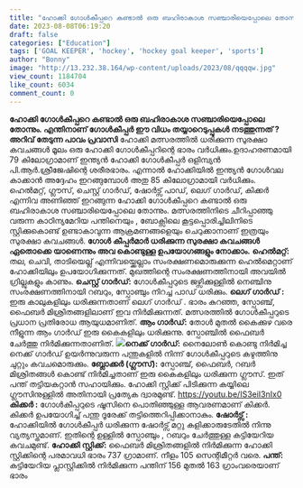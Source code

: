 ```yaml
---
title: "ഹോക്കി ഗോൾകീപ്പറെ കണ്ടാൽ ഒരു ബഹിരാകാശ സഞ്ചാരിയെപ്പോലെ തോന്നും. എന്തിനാണ് ഗോൾകീപ്പർ ഈ വിധം തയ്യാറെടുപ്പുകൾ നടത്തുന്നത് ?"
date: 2023-08-08T06:19:20
draft: false
categories: ["Education"]
tags: ['GOAL KEEPER', 'hockey', 'hockey goal keeper', 'sports']
author: "Bonny"
image: "http://13.232.38.164/wp-content/uploads/2023/08/qqqqw.jpg"
view_count: 1184704
like_count: 6034
comment_count: 0
---
```


**ഹോക്കി ഗോൾകീപ്പറെ കണ്ടാൽ ഒരു ബഹിരാകാശ സഞ്ചാരിയെപ്പോലെ തോന്നും. എന്തിനാണ് ഗോൾകീപ്പർ ഈ വിധം തയ്യാറെടുപ്പുകൾ നടത്തുന്നത് ?** **അറിവ് തേടുന്ന പാവം പ്രവാസി** ഹോക്കി മത്സരത്തിൽ ധരിക്കുന്ന സുരക്ഷാ കവചങ്ങൾ മൂലം ഒരു ഹോക്കി ഗോൾകീപ്പറിന്റെ ഭാരം വർധിക്കും.ഉദാഹരണമായി 79 കിലോഗ്രാമാണ് ഇന്ത്യൻ ഹോക്കി ഗോൾകീപ്പർ ഒളിമ്പ്യൻ പി.ആർ.ശ്രീജേഷിന്റെ ശരീരഭാരം. എന്നാൽ ഹോക്കിയിൽ ഇന്ത്യൻ ഗോൾവല കാക്കാൻ അദ്ദേഹം ഇറങ്ങുമ്പോൾ അതു 85 കിലോഗ്രാമായി വർധിക്കും. ഹെൽമറ്റ്, ഗ്ലൗസ്, ചെസ്റ്റ് ഗാർഡ്, ഷോർട്സ് പാഡ്, ലെഗ് ഗാർഡ്, കിക്കർ എന്നിവ അണിഞ്ഞ് ഇറങ്ങുന്ന ഹോക്കി ഗോൾകീപ്പറെ കണ്ടാൽ ഒരു ബഹിരാകാശ സഞ്ചാരിയെപ്പോലെ തോന്നും. മത്സരത്തിനിടെ ചീറിപ്പാഞ്ഞു വരുന്ന കാഠിന്യമേറിയ പന്തിനെയും , ബോക്സിലെ കൂട്ടപ്പൊരിച്ചിലിനിടെ സ്റ്റിക്കുകൊണ്ട് ഉണ്ടാകാവുന്ന ആക്രമണങ്ങളെയും ചെറുക്കാനാണ് ഇത്രയും സുരക്ഷാ കവചങ്ങൾ. **[](http://13.232.38.164/wp-content/uploads/2023/08/qqqqw.jpg)ഗോൾ കീപ്പർമാർ ധരിക്കുന്ന സുരക്ഷാ കവചങ്ങൾ ഏതൊക്കെ യാണെന്നും അവ കൊണ്ടുള്ള ഉപയോഗങ്ങളും നോക്കാം.** **ഹെൽമറ്റ്:** തല, ചെവി, താടിയെല്ല് എന്നിവയ്ക്കെല്ലാം സംരക്ഷണമൊരുക്കുന്ന ഹെൽമെറ്റാണ് ഹോക്കിയിലും ഉപയോഗിക്കുന്നത്. മുഖത്തിന്റെ സംരക്ഷണത്തിനായി അവയിൽ ഗ്രില്ലുകളും കാണും. **ചെസ്റ്റ് ഗാർഡ്:** ഗോൾകീപ്പറുടെ ജഴ്സിക്കുള്ളിൽ നെഞ്ചിനു സംരക്ഷണത്തിനായി റബറും, സ്പോഞ്ചും നിറച്ച പാഡ് ധരിക്കും. **ലെഗ് ഗാർഡ് :** ഇരു കാലുകളിലും ധരിക്കുന്നതാണ് ലെഗ് ഗാർഡ് . ഭാരം കുറഞ്ഞ, സ്പോഞ്ച്, ഫൈബർ മിശ്രിതങ്ങളിലാണ് ഇവ നിർമിക്കുന്നത്. മത്സരത്തിൽ ഗോൾകീപ്പറുടെ പ്രധാന പ്രതിരോധ ആയുധമാണിത്. **ആം ഗാർഡ്:** തോൾ മുതൽ കൈക്കുഴ വരെ നീളുന്ന ആം ഗാർഡ് ഇരു കൈകളിലും ധരിക്കുന്നു. സ്പോഞ്ചിൽ ഫൈബർ ചേർത്തു നിർമിക്കുന്നതാണിത്. **[![](http://13.232.38.164/wp-content/uploads/2023/08/dqqddfff.jpg)](http://13.232.38.164/wp-content/uploads/2023/08/dqqddfff.jpg)നെക്ക് ഗാർഡ്:** നൈലോൺ കൊണ്ടു നിർ‌മിച്ച നെക്ക് ഗാർഡ് ഉയർന്നുവരുന്ന പന്തുകളിൽ‌ നിന്ന് ഗോൾകീപ്പറുടെ കഴുത്തിനു ചുറ്റും കവചമൊരുക്കും. **ബ്ലോക്കർ (ഗ്ലൗസ്):** സ്പോഞ്ച്, ഫൈബർ, റബർ മിശ്രിതങ്ങൾ കൊണ്ട് നിർമിച്ചതാണ് ഇരു കൈകളിലും ധരിക്കുന്ന ഗ്ലൗസ്. ഇത് പന്ത് തട്ടിയകറ്റാൻ സഹായിക്കും. ഹോക്കി സ്റ്റിക്ക് പിടിക്കുന്ന കയ്യിലെ ഗ്ലൗസിനുള്ളിൽ‌ അതിനായി പ്രത്യേക ദ്വാരമുണ്ട്. https://youtu.be/IS3eiI3nIx0 **കിക്കർ :** ഗോൾകീപ്പറുടെ ഷൂസിനെ പൊതിഞ്ഞുള്ള ആവരണമാണ് കിക്കർ. കിക്കർ ഉപയോഗിച്ച് പന്തു ദൂരേക്ക് തട്ടിത്തെറിപ്പിക്കാനാകും. **ഷോർട്സ് :** ഹോക്കിയിൽ ഗോൾകീപ്പർ‌ ധരിക്കുന്ന ഷോർട്സ് മറ്റു കളിക്കാരുടേതിൽ നിന്നു വ്യത്യസ്തമാണ്. ഇതിന്റെ ഉള്ളിൽ സ്പോഞ്ചും , റബറും ചേർത്തുള്ള കട്ടിയേറിയ കവചമുണ്ട്. **ഹോക്കി സ്റ്റിക്ക്:** ഫൈബർ മിശ്രിതങ്ങളിൽ നിർമിക്കുന്ന ഹോക്കി സ്റ്റിക്കിന്റെ പരമാവധി ഭാരം 737 ഗ്രാമാണ്. നീളം 105 സെന്റിമീറ്റർ വരെ. **പന്ത്:** കട്ടിയേറിയ പ്ലാസ്റ്റിക്കിൽ നിർമിക്കുന്ന പന്തിന് 156 മുതൽ 163 ഗ്രാംവരെയാണ് ഭാരം
